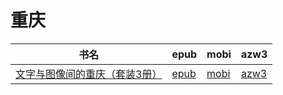 # 重庆

| 书名 | epub | mobi | azw3 |
| --- | --- | --- | --- |
| [文字与图像间的重庆（套装3册）](http://ct.dalanmei.com/f/31084289-570330510-9271eb) | [epub](http://ct.dalanmei.com/f/31084289-570330510-9271eb) | [mobi](http://ct.dalanmei.com/f/31084289-570156413-a7988a) | [azw3](http://ct.dalanmei.com/f/31084289-571398395-1c7910) |
